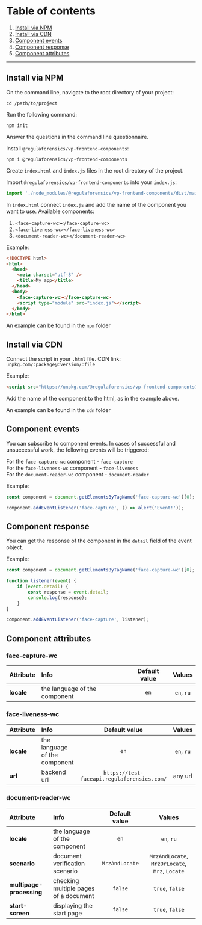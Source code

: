 # Table of сontents
1. [Install via NPM](#npm)
1. [Install via CDN](#cdn)
1. [Component events](#events)
1. [Component response](#response)
1. [Component attributes](#attributes)

---

<a name="npm"></a>
## Install via NPM

On the command line, navigate to the root directory of your project:

```
cd /path/to/project
```

Run the following command:

```
npm init
```
Answer the questions in the command line questionnaire.

Install ```@regulaforensics/vp-frontend-components```:

```
npm i @regulaforensics/vp-frontend-components
```

Create ```index.html``` and ```index.js``` files in the root directory of the project.

Import ```@regulaforensics/vp-frontend-components``` into your ```index.js```:

```javascript
import './node_modules/@regulaforensics/vp-frontend-components/dist/main.js';
```

In ```index.html``` connect ```index.js``` and add the name of the component you want to use. Available components:

1. ```<face-capture-wc></face-capture-wc>```
1. ```<face-liveness-wc></face-liveness-wc>```
1. ```<document-reader-wc></document-reader-wc>```

Example:

```html
<!DOCTYPE html>
<html>
  <head>
    <meta charset="utf-8" />
    <title>My app</title>
  </head>
  <body>
    <face-capture-wc></face-capture-wc>
    <script type="module" src="index.js"></script>
  </body>
</html>
```

An example can be found in the ```npm``` folder

<a name="cdn"></a>
## Install via CDN

Connect the script in your ```.html``` file. CDN link: ```unpkg.com/:package@:version/:file```

Example:

```html
<script src="https://unpkg.com/@regulaforensics/vp-frontend-components@0.0.1-beta.32/dist/main.js"></script>
```

Add the name of the component to the html, as in the example above.

An example can be found in the ```cdn``` folder

<a name="events"></a>
## Component events

You can subscribe to component events. In cases of successful and unsuccessful work, the following events will be triggered:

For the ```face-capture-wc``` component - ```face-capture```  
For the ```face-liveness-wc``` component - ```face-liveness```  
For the ```document-reader-wc``` component - ```document-reader```

Example:

```javascript
const component = document.getElementsByTagName('face-capture-wc')[0];

component.addEventListener('face-capture', () => alert('Event!'));
```

<a name="response"></a>
## Component response

You can get the response of the component in the ```detail``` field of the event object.

Example:

```javascript
const component = document.getElementsByTagName('face-capture-wc')[0];

function listener(event) {
    if (event.detail) {
        const response = event.detail;
        console.log(response);
    }
}

component.addEventListener('face-capture', listener);
```

<a name="attributes"></a>
## Component attributes

### face-capture-wc

| Attribute | Info | Default value | Values |
|:----------|:-----|:-------------:|:------:|
| **locale** | the language of the component | ```en``` | ```en```, ```ru``` |

### face-liveness-wc

| Attribute | Info | Default value | Values |
|:----------|:-----|:-------------:|:------:|
| **locale** | the language of the component | ```en``` | ```en```, ```ru``` |
| **url** | backend url | ```https://test-faceapi.regulaforensics.com/``` | any url |

### document-reader-wc

| Attribute | Info | Default value | Values |
|:----------|:-----|:-------------:|:------:|
| **locale** | the language of the component | ```en``` | ```en```, ```ru``` |
| **scenario** | document verification scenario | ```MrzAndLocate``` | ```MrzAndLocate```, ```MrzOrLocate```, ```Mrz```, ```Locate``` |
| **multipage-processing** | checking multiple pages of a document | ```false``` | ```true```, ```false``` |
| **start-screen** | displaying the start page | ```false``` | ```true```, ```false``` |